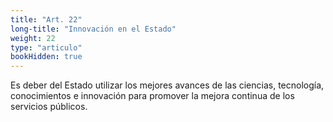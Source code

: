 ```yaml
---
title: "Art. 22"
long-title: "Innovación en el Estado"
weight: 22
type: "articulo"
bookHidden: true
---
```

Es deber del Estado utilizar los mejores avances de las ciencias, tecnología, conocimientos e innovación para promover la mejora continua de los servicios públicos.

